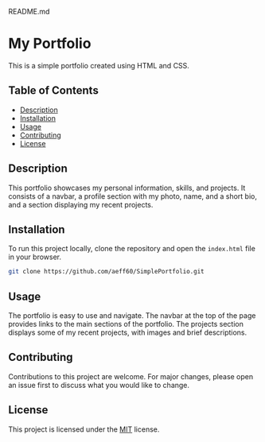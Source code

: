 ﻿README.md

# My Portfolio

This is a simple portfolio created using HTML and CSS.

## Table of Contents

- [Description](#description)
- [Installation](#installation)
- [Usage](#usage)
- [Contributing](#contributing)
- [License](#license)

## Description

This portfolio showcases my personal information, skills, and projects. It consists of a navbar, a profile section with my photo, name, and a short bio, and a section displaying my recent projects.

## Installation

To run this project locally, clone the repository and open the `index.html` file in your browser.

```bash
git clone https://github.com/aeff60/SimplePortfolio.git
```

## Usage

The portfolio is easy to use and navigate. The navbar at the top of the page provides links to the main sections of the portfolio. The projects section displays some of my recent projects, with images and brief descriptions.

## Contributing

Contributions to this project are welcome. For major changes, please open an issue first to discuss what you would like to change.

## License

This project is licensed under the [MIT](https://choosealicense.com/licenses/mit/) license.
